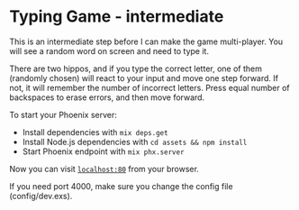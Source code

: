 # Typing Game - intermediate

This is an intermediate step before I can make the game multi-player.  You will see a random 
word on screen and need to type it. 

There are two hippos, and if you type the correct letter, one of them (randomly chosen) will react to your input and move one step forward. If not, it will remember the number of incorrect letters. Press equal number of backspaces to erase errors, and then move forward.

To start your Phoenix server:

  * Install dependencies with `mix deps.get`
  * Install Node.js dependencies with `cd assets && npm install`
  * Start Phoenix endpoint with `mix phx.server`

Now you can visit [`localhost:80`](http://localhost:80) from your browser.

If you need port 4000, make sure you change the config file (config/dev.exs).
